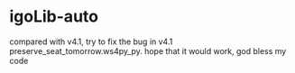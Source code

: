# igoLib-auto
compared with v4.1,
try to fix the bug in v4.1 preserve_seat_tomorrow.ws4py_py. 
hope that it would work, god bless my code
